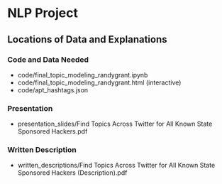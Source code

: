 # NLP Project

## Locations of Data and Explanations

### Code and Data Needed

- code/final_topic_modeling_randygrant.ipynb
- code/final_topic_modeling_randygrant.html (interactive)
- code/apt_hashtags.json

### Presentation

- presentation_slides/Find Topics Across Twitter for All Known State Sponsored Hackers.pdf

### Written Description

- written_descriptions/Find Topics Across Twitter for All Known State Sponsored Hackers (Description).pdf
